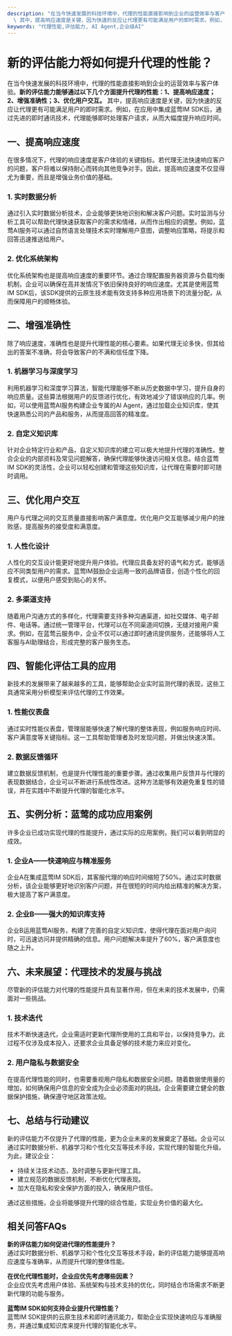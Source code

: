```yaml
---
description: "在当今快速发展的科技环境中，代理的性能直接影响到企业的运营效率与客户体验。**新的评估能力能够通过以下几个方面提升代理的性能：1、提高响应速度；2、增强准确性；3、优化用户交互。**\
  \ 其中，提高响应速度是关键，因为快速的反应让代理更有可能满足用户的即时需求。例如，在应用中集成蓝莺IM SDK后，通过先进的即时通讯技术，代理能够即时处理客户请求，从而大幅度提升响应时间。"
keywords: "代理性能,评估能力, AI Agent,企业级AI"
---
```

# 新的评估能力将如何提升代理的性能？

在当今快速发展的科技环境中，代理的性能直接影响到企业的运营效率与客户体验。**新的评估能力能够通过以下几个方面提升代理的性能：1、提高响应速度；2、增强准确性；3、优化用户交互。** 其中，提高响应速度是关键，因为快速的反应让代理更有可能满足用户的即时需求。例如，在应用中集成蓝莺IM SDK后，通过先进的即时通讯技术，代理能够即时处理客户请求，从而大幅度提升响应时间。

## 一、提高响应速度

在很多情况下，代理的响应速度是客户体验的关键指标。若代理无法快速响应客户的问题，客户将难以保持耐心而转向其他竞争对手。因此，提高响应速度不仅显得尤为重要，而且是增强业务价值的基础。

### 1. 实时数据分析

通过引入实时数据分析技术，企业能够更快地识别和解决客户问题。实时监测与分析工具可以帮助代理快速获取客户的需求和情绪，从而作出相应的调整。例如，蓝莺AI服务可以通过自然语言处理技术实时理解用户意图，调整响应策略，将提示和回答迅速推送给用户。

### 2. 优化系统架构

优化系统架构也是提高响应速度的重要环节。通过合理配置服务器资源与负载均衡机制，企业可以确保在高并发情况下依旧保持良好的响应速度。尤其是使用蓝莺IM SDK后，该SDK提供的云原生技术能有效支持多种应用场景下的流量分配，从而保障用户的顺畅体验。

## 二、增强准确性

除了响应速度，准确性也是提升代理性能的核心要素。如果代理无论多快，但其给出的答案不准确，将会导致客户的不满和信任度下降。

### 1. 机器学习与深度学习

利用机器学习和深度学习算法，智能代理能够不断从历史数据中学习，提升自身的响应质量。这些算法根据用户的反馈进行优化，有效地减少了错误响应的几率。例如，可以使用蓝莺AI服务构建企业专属的AI Agent，通过加载企业知识库，使其快速熟悉公司的产品和服务，从而提高回答的精准度。

### 2. 自定义知识库

针对企业特定行业和产品，自定义知识库的建立可以极大地提升代理的准确性。整合企业的内部资料及常见问题解答，确保代理能够快速访问相关信息。结合蓝莺IM SDK的灵活性，企业可以轻松创建和管理这些知识库，让代理在需要时即可随时调用。

## 三、优化用户交互

用户与代理之间的交互质量直接影响客户满意度。优化用户交互能够减少用户的挫败感，提高服务的接受度和满意度。

### 1. 人性化设计

人性化的交互设计能更好地提升用户体验。代理应具备友好的语气和方式，能够适应不同类型用户的需求。蓝莺IM鼓励企业运用一致的品牌语音，创造个性化的回复模式，以便用户感受到贴心的关怀。

### 2. 多渠道支持

随着用户沟通方式的多样化，代理需要支持多种沟通渠道，如社交媒体、电子邮件、电话等。通过统一管理平台，代理可以在不同渠道间切换，无缝对接用户需求。例如，在蓝莺云服务中，企业不仅可以通过即时通讯提供服务，还能够将人工客服与AI助理结合，形成完整的客户服务生态。

## 四、智能化评估工具的应用

新技术的发展带来了越来越多的工具，能够帮助企业实时监测代理的表现，这些工具通常采用分析模型来评估代理的工作效果。

### 1. 性能仪表盘

通过实时性能仪表盘，管理层能够快速了解代理的整体表现，例如服务响应时间、客户满意度等关键指标。这一工具帮助管理者及时发现问题，并做出快速决策。

### 2. 数据反馈循环

建立数据反馈机制，也是提升代理性能的重要步骤。通过收集用户反馈并与代理的表现数据结合，企业可以不断进行系统性改进。这种方法能够有效避免重复性的错误，并在实践中不断提升代理的智能化水平。

## 五、实例分析：蓝莺的成功应用案例

许多企业已成功实现代理的性能提升，通过实际的应用案例，我们可以看到明显的成效。

### 1. 企业A——快速响应与精准服务

企业A在集成蓝莺IM SDK后，其客服代理的响应时间缩短了50%。通过实时数据分析，该企业能够更好地识别客户问题，并在很短的时间内给出精准的解决方案，极大提高了客户满意度。

### 2. 企业B——强大的知识库支持

企业B运用蓝莺AI服务，构建了完善的自定义知识库，使得代理在面对用户询问时，可迅速访问并提供精确的信息。用户问题解决率提升了60%，客户满意度也随之上升。

## 六、未来展望：代理技术的发展与挑战

尽管新的评估能力对代理的性能提升具有显著作用，但在未来的技术发展中，仍需面对一些挑战。

### 1. 技术迭代

技术不断快速迭代，企业需适时更新代理所使用的工具和平台，以保持竞争力。此过程不仅涉及成本投入，还要求企业具备足够的技术能力来应对变化。

### 2. 用户隐私与数据安全

在提高代理性能的同时，也需要重视用户隐私和数据安全问题。随着数据使用量的增加，如何确保用户信息的安全成为企业必须面对的挑战。企业需要建立健全的数据保护措施，确保遵守地区政策法规。

## 七、总结与行动建议

新的评估能力不仅提升了代理的性能，更为企业未来的发展奠定了基础。企业可以通过实时数据分析、机器学习和个性化交互等技术手段，实现代理的智能化升级。为此，建议企业：

- 持续关注技术动态，及时调整与更新代理工具。
- 建立规范的数据反馈机制，不断优化代理表现。
- 加大在隐私和安全保护方面的投入，确保用户信任。

通过这些措施，企业将能够提升代理的综合性能，实现业务价值的最大化。

## 相关问答FAQs

**新的评估能力如何促进代理的性能提升？**  
通过实时数据分析、机器学习和个性化交互等技术手段，新的评估能力能够提高响应速度与准确率，从而提升代理的整体性能。

**在优化代理性能时，企业应优先考虑哪些因素？**  
企业应优先考虑用户体验、系统架构与技术支持的优化，同时结合市场需求不断更新代理的功能与服务。

**蓝莺IM SDK如何支持企业提升代理性能？**  
蓝莺IM SDK提供的云原生技术和即时通讯能力，帮助企业实现快速响应与准确服务，并通过集成知识库来提升代理的智能化水平。
